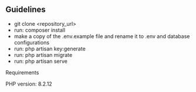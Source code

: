 

## Guidelines

- git clone <repository_url>
- run: composer install
- make a copy of the .env.example file and rename it to .env and database configurations
- run: php artisan key:generate
- run: php artisan migrate
- run: php artisan serve


Requirements

PHP version: 8.2.12
